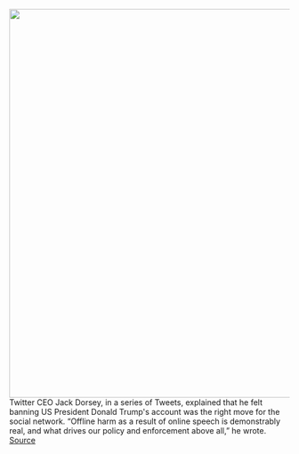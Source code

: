 <img src='https://cdn.vox-cdn.com/thumbor/KQhUdCPWXVOSIDXL9IMHxzN126w=/0x0:3323x2120/1200x800/filters:focal(1477x615:2007x1145)/cdn.vox-cdn.com/uploads/chorus_image/image/68664985/1229659186.0.jpg' width='700px' /><br/>
Twitter CEO Jack Dorsey, in a series of Tweets, explained that he felt banning US President Donald Trump's account was the right move for the social network. “Offline harm as a result of online speech is demonstrably real, and what drives our policy and enforcement above all,” he wrote.
<a href='https://www.theverge.com/2021/1/13/22230028/jack-dorsey-donald-trump-twitter-ban-moderation-bitcoin-thread'> Source <a/>